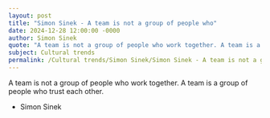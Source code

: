 ```yaml
---
layout: post
title: "Simon Sinek - A team is not a group of people who"
date: 2024-12-28 12:00:00 -0000
author: Simon Sinek
quote: "A team is not a group of people who work together. A team is a group of people who trust each other."
subject: Cultural trends
permalink: /Cultural trends/Simon Sinek/Simon Sinek - A team is not a group of people who
---
```


A team is not a group of people who work together. A team is a group of people who trust each other.

- Simon Sinek
